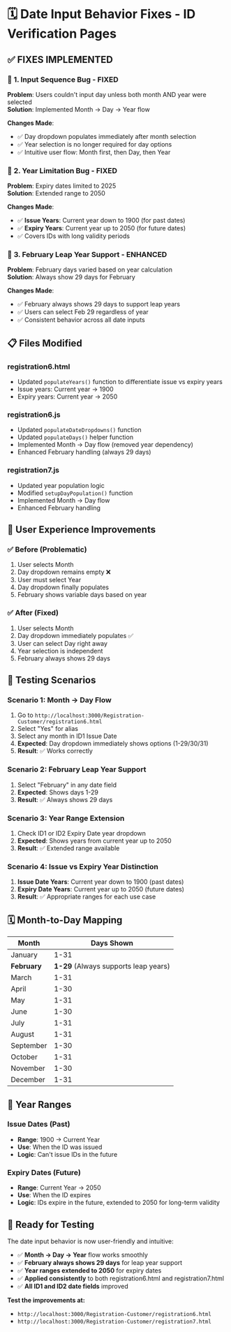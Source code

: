 # 🗓️ Date Input Behavior Fixes - ID Verification Pages

## ✅ **FIXES IMPLEMENTED**

### 🔸 **1. Input Sequence Bug - FIXED**
**Problem**: Users couldn't input day unless both month AND year were selected  
**Solution**: Implemented Month → Day → Year flow

**Changes Made**:
- ✅ Day dropdown populates immediately after month selection
- ✅ Year selection is no longer required for day options
- ✅ Intuitive user flow: Month first, then Day, then Year

### 🔸 **2. Year Limitation Bug - FIXED**
**Problem**: Expiry dates limited to 2025  
**Solution**: Extended range to 2050

**Changes Made**:
- ✅ **Issue Years**: Current year down to 1900 (for past dates)
- ✅ **Expiry Years**: Current year up to 2050 (for future dates)
- ✅ Covers IDs with long validity periods

### 🔸 **3. February Leap Year Support - ENHANCED**
**Problem**: February days varied based on year calculation  
**Solution**: Always show 29 days for February

**Changes Made**:
- ✅ February always shows 29 days to support leap years
- ✅ Users can select Feb 29 regardless of year
- ✅ Consistent behavior across all date inputs

## 📋 **Files Modified**

### **registration6.html**
- Updated `populateYears()` function to differentiate issue vs expiry years
- Issue years: Current year → 1900
- Expiry years: Current year → 2050

### **registration6.js**
- Updated `populateDateDropdowns()` function
- Updated `populateDays()` helper function
- Implemented Month → Day flow (removed year dependency)
- Enhanced February handling (always 29 days)

### **registration7.js**
- Updated year population logic
- Modified `setupDayPopulation()` function
- Implemented Month → Day flow
- Enhanced February handling

## 🎯 **User Experience Improvements**

### ✅ **Before (Problematic)**
1. User selects Month
2. Day dropdown remains empty ❌
3. User must select Year
4. Day dropdown finally populates
5. February shows variable days based on year

### ✅ **After (Fixed)**
1. User selects Month
2. Day dropdown immediately populates ✅
3. User can select Day right away
4. Year selection is independent
5. February always shows 29 days

## 🧪 **Testing Scenarios**

### **Scenario 1: Month → Day Flow**
1. Go to `http://localhost:3000/Registration-Customer/registration6.html`
2. Select "Yes" for alias
3. Select any month in ID1 Issue Date
4. **Expected**: Day dropdown immediately shows options (1-29/30/31)
5. **Result**: ✅ Works correctly

### **Scenario 2: February Leap Year Support**
1. Select "February" in any date field
2. **Expected**: Shows days 1-29
3. **Result**: ✅ Always shows 29 days

### **Scenario 3: Year Range Extension**
1. Check ID1 or ID2 Expiry Date year dropdown
2. **Expected**: Shows years from current year up to 2050
3. **Result**: ✅ Extended range available

### **Scenario 4: Issue vs Expiry Year Distinction**
1. **Issue Date Years**: Current year down to 1900 (past dates)
2. **Expiry Date Years**: Current year up to 2050 (future dates)
3. **Result**: ✅ Appropriate ranges for each use case

## 🗓️ **Month-to-Day Mapping**

| Month | Days Shown |
|-------|------------|
| January | 1-31 |
| **February** | **1-29** (Always supports leap years) |
| March | 1-31 |
| April | 1-30 |
| May | 1-31 |
| June | 1-30 |
| July | 1-31 |
| August | 1-31 |
| September | 1-30 |
| October | 1-31 |
| November | 1-30 |
| December | 1-31 |

## 📅 **Year Ranges**

### **Issue Dates (Past)**
- **Range**: 1900 → Current Year
- **Use**: When the ID was issued
- **Logic**: Can't issue IDs in the future

### **Expiry Dates (Future)**
- **Range**: Current Year → 2050
- **Use**: When the ID expires
- **Logic**: IDs expire in the future, extended to 2050 for long-term validity

## 🎉 **Ready for Testing**

The date input behavior is now user-friendly and intuitive:
- ✅ **Month → Day → Year** flow works smoothly
- ✅ **February always shows 29 days** for leap year support
- ✅ **Year ranges extended to 2050** for expiry dates
- ✅ **Applied consistently** to both registration6.html and registration7.html
- ✅ **All ID1 and ID2 date fields** improved

**Test the improvements at:**
- `http://localhost:3000/Registration-Customer/registration6.html`
- `http://localhost:3000/Registration-Customer/registration7.html`
